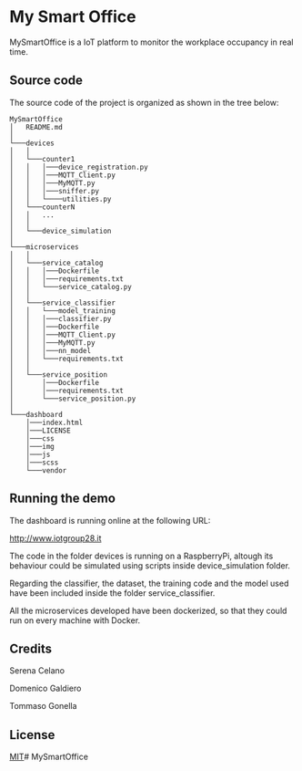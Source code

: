 # My Smart Office

MySmartOffice is a IoT platform to monitor the workplace occupancy in real time.  

## Source code

The source code of the project is organized as shown in the tree below:

```
MySmartOffice
│   README.md   
│
└───devices
│   │   
│   └───counter1
│   │   │───device_registration.py
│   │   │───MQTT_Client.py
│   │   │───MyMQTT.py
│   │   │───sniffer.py
│   │   └────utilities.py
│   └───counterN
│   │   ...
│   │
│   └───device_simulation
│  
└───microservices
│   │
│   └───service_catalog
│   │   │───Dockerfile
│   │   │───requirements.txt
│   │   └───service_catalog.py
│   │  
│   └───service_classifier
│   │   └───model_training
│   │   │───classifier.py
│   │   │───Dockerfile
│   │   │───MQTT_Client.py
│   │   │───MyMQTT.py
│   │   │───nn_model
│   │   └───requirements.txt
│   │   
│   └───service_position
│       │───Dockerfile
│       │───requirements.txt
│       └───service_position.py
│   
└───dashboard
    │───index.html
    │───LICENSE
    │───css
    │───img
    │───js
    │───scss
    └───vendor
```

## Running the demo

The dashboard is running online at the following URL:

<http://www.iotgroup28.it>

The code in the folder devices is running on a RaspberryPi, altough its behaviour could be simulated using scripts inside device_simulation folder.

Regarding the classifier, the dataset, the training code and the model used have been included inside the folder service_classifier.

All the microservices developed have been dockerized, so that they could run on every machine with Docker.

## Credits
Serena Celano

Domenico Galdiero

Tommaso Gonella

## License
[MIT](https://choosealicense.com/licenses/mit/)#   M y S m a r t O f f i c e  
 